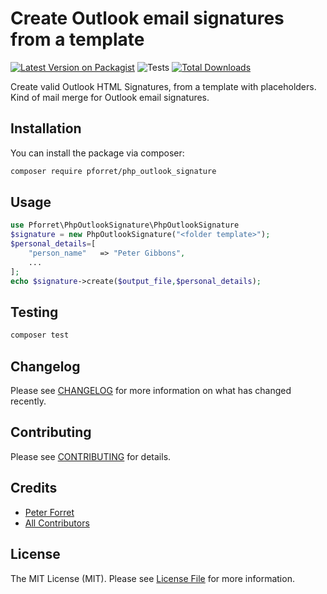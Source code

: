 # Create Outlook email signatures from a template

[![Latest Version on Packagist](https://img.shields.io/packagist/v/pforret/php_outlook_signature.svg?style=flat-square)](https://packagist.org/packages/pforret/php_outlook_signature)
![Tests](https://github.com/pforret/php_outlook_signature/workflows/Tests/badge.svg)
[![Total Downloads](https://img.shields.io/packagist/dt/pforret/php_outlook_signature.svg?style=flat-square)](https://packagist.org/packages/pforret/php_outlook_signature)


Create valid Outlook HTML Signatures, from a template with placeholders. Kind of mail merge for Outlook email signatures.
## Installation

You can install the package via composer:

```bash
composer require pforret/php_outlook_signature
```

## Usage

```php
use Pforret\PhpOutlookSignature\PhpOutlookSignature
$signature = new PhpOutlookSignature("<folder template>");
$personal_details=[
    "person_name"   => "Peter Gibbons",
    ...
];
echo $signature->create($output_file,$personal_details);
```

## Testing

```bash
composer test
```

## Changelog

Please see [CHANGELOG](CHANGELOG.md) for more information on what has changed recently.

## Contributing

Please see [CONTRIBUTING](CONTRIBUTING.md) for details.


## Credits

- [Peter Forret](https://github.com/pforret)
- [All Contributors](../../contributors)

## License

The MIT License (MIT). Please see [License File](LICENSE.md) for more information.
